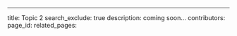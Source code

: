 ---
title: Topic 2
search_exclude: true
description: coming soon...
contributors: 
page_id: 
related_pages: 
  

